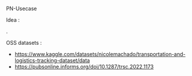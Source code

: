 PN-Usecase

Idea : 

.

OSS datasets : 

- https://www.kaggle.com/datasets/nicolemachado/transportation-and-logistics-tracking-dataset/data
- https://pubsonline.informs.org/doi/10.1287/trsc.2022.1173
